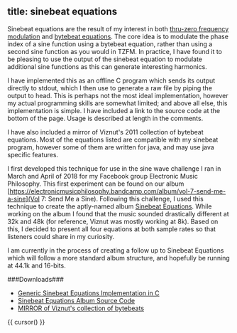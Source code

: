 title: sinebeat equations
---
Sinebeat equations are the result of my interest in both [thru-zero frequency modulation](https://learningmodular.com/glossary/tzfm/) and [bytebeat equations](http://countercomplex.blogspot.com/2011/10/algorithmic-symphonies-from-one-line-of.html). The core idea is to modulate the phase index of a sine function using a bytebeat equation, rather than using a second sine function as you would in TZFM. In practice, I have found it to be pleasing to use the output of the sinebeat equation to modulate additional sine functions as this can generate interesting harmonics.

I have implemented this as an offline C program which sends its output directly to stdout, which I then use to generate a raw file by piping the output to head. This is perhaps not the most ideal implementation, however my actual programming skills are somewhat limited; and above all else, this implementation is simple. I have included a link to the source code at the bottom of the page. Usage is described at length in the comments.

I have also included a mirror of Viznut's 2011 collection of bytebeat equations. Most of the equations listed are compatible with my sinebeat program, however some of them are written for java, and may use java specific features.

I first developed this technique for use in the sine wave challenge I ran in March and April of 2018 for my Facebook group Electronic Music Philosophy. This first experiment can be found on our album [https://electronicmusicphilosophy.bandcamp.com/album/vol-7-send-me-a-sine](Vol 7: Send Me a Sine). Following this challenge, I used this technique to create the aptly-named album [Sinebeat Equations](https://skoddie.bandcamp.com/album/sinebeat-equations). While working on the album I found that the music sounded drastically different at 32k and 48k (for reference, Viznut was mostly working at 8k). Based on this, I decided to present all four equations at both sample rates so that listeners could share in my curiosity.

I am currently in the process of creating a follow up to Sinebeat Equations which will follow a more standard album structure, and hopefully be running at 44.1k and 16-bits.

###Downloads###
* [Generic Sinebeat Equations Implementation in C](/sinebeatequations/sinebeat.c)
* [Sinebeat Equations Album Source Code](/sinebeatequations/sinebeatequations.c)
* [MIRROR of Viznut's collection of bytebeats](/sinebeatequations/music_formula_collection.txt)

{{ cursor() }}